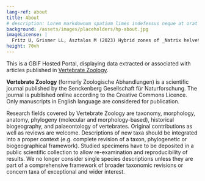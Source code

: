 ```yaml
---
lang-ref: about
title: About
# description: Lorem markdownum spatium limes indefessus neque at orat aestuat
background: /assets/images/placeholders/hp-about.jpg
imageLicense: |
  Fritz U, Grismer LL, Asztalos M (2023) Hybrid zones of _Natrix helvetica_ and _N. natrix_: Phenotype data from iNaturalist and genetics reveal concordant clines and the value of species-diagnostic morphological traits. Vertebrate Zoology 73: 383-395. [https://doi.org/10.3897/vz.73.e103319](https://doi.org/10.3897/vz.73.e103319)
height: 70vh
---
```


This is а GBIF Hosted Portal, displaying data extracted or associated with articles published in [Vertebrate Zoology](https://vertebrate-zoology.arphahub.com/).

**Vertebrate Zoology** (formerly Zoologische Abhandlungen) is a scientific journal published by the Senckenberg Gesellschaft für Naturforschung. The journal is published online according to the Creative Commons Licence. Only manuscripts in English language are considered for publication.

Research fields covered by Vertebrate Zoology are taxonomy, morphology, anatomy, phylogeny (molecular and morphology-based), historical biogeography, and palaeontology of vertebrates. Original contributions as well as reviews are welcome. Descriptions of new taxa should be integrated into a proper context (e.g. complete revision of a taxon, phylogenetic or biogeographical framework). Studied specimens have to be deposited in a public scientific collection to allow re-examination and reproducibility of results. We no longer consider single species descriptions unless they are part of a comprehensive framework of broader taxonomic revisions or concern taxa of exceptional and wider interest.